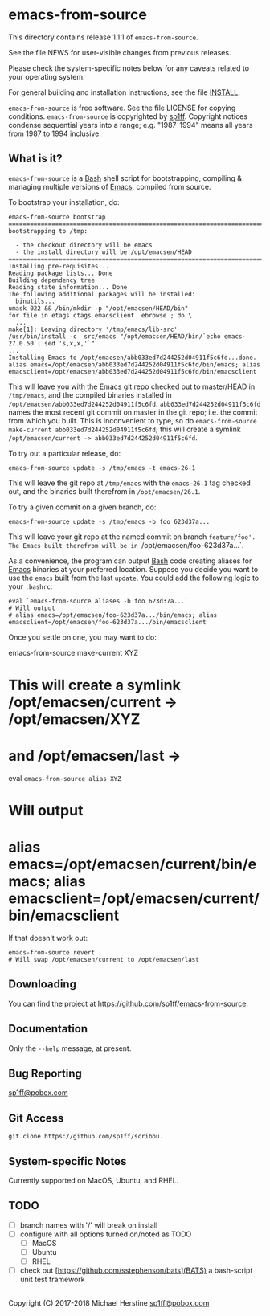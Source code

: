 emacs-from-source
=================

This directory contains release 1.1.1 of `emacs-from-source`.

See the file NEWS for user-visible changes from previous releases.

Please check the system-specific notes below for any caveats related
to your operating system.

For general building and installation instructions, see the file
[INSTALL]().

`emacs-from-source` is free software.  See the file LICENSE for
copying conditions.  `emacs-from-source` is copyrighted by
[sp1ff](https://github.com/sp1ff/).  Copyright notices condense
sequential years into a range; e.g. "1987-1994" means all years from
1987 to 1994 inclusive.

What is it?
-----------

`emacs-from-source` is a [Bash](https://www.gnu.org/software/bash/)
shell script for bootstrapping, compiling & managing multiple versions
of [Emacs](https://www.gnu.org/software/emacs/), compiled from source.

To bootstrap your installation, do:

    emacs-from-source bootstrap
	===========================================================================
	bootstrapping to /tmp:

	  - the checkout directory will be emacs
	  - the install directory will be /opt/emacsen/HEAD
	===========================================================================
	Installing pre-requisites...
	Reading package lists... Done
	Building dependency tree
	Reading state information... Done
	The following additional packages will be installed:
	  binutils...
	umask 022 && /bin/mkdir -p "/opt/emacsen/HEAD/bin"
	for file in etags ctags emacsclient  ebrowse ; do \
	  ...
	make[1]: Leaving directory '/tmp/emacs/lib-src'
	/usr/bin/install -c  src/emacs "/opt/emacsen/HEAD/bin/`echo emacs-27.0.50 | sed 's,x,x,'`"
	...
	Installing Emacs to /opt/emacsen/abb033ed7d244252d04911f5c6fd...done.
	alias emacs=/opt/emacsen/abb033ed7d244252d04911f5c6fd/bin/emacs; alias emacsclient=/opt/emacsen/abb033ed7d244252d04911f5c6fd/bin/emacsclient

This will leave you with the
[Emacs](https://www.gnu.org/software/emacs/) git repo checked out to
master/HEAD in `/tmp/emacs`, and the compiled binaries installed in
`/opt/emacsen/abb033ed7d244252d04911f5c6fd`. `abb033ed7d244252d04911f5c6fd`
names the most recent git commit on master in the git repo; i.e. the
commit from which you built. This is inconvenient to type, so do
`emacs-from-source make-current abb033ed7d244252d04911f5c6fd`; this
will create a symlink `/opt/emacsen/current ->
abb033ed7d244252d04911f5c6fd`.

To try out a particular release, do:

    emacs-from-source update -s /tmp/emacs -t emacs-26.1

This will leave the git repo at `/tmp/emacs` with the `emacs-26.1` tag
checked out, and the binaries built therefrom in `/opt/emacsen/26.1`.

To try a given commit on a given branch, do:

    emacs-from-source update -s /tmp/emacs -b foo 623d37a...

This will leave your git repo at the named commit on branch `feature/foo'.
The Emacs built therefrom will be in `/opt/emacsen/foo-623d37a...`.

As a convenience, the program can output
[Bash](https://www.gnu.org/software/bash/) code creating aliases for
[Emacs](https://www.gnu.org/software/emacs/) binaries at your
preferred location. Suppose you decide you want to use the `emacs`
built from the last `update`. You could add the following logic to
your `.bashrc`:

    eval `emacs-from-source aliases -b foo 623d37a...`
	# Will output
	# alias emacs=/opt/emacsen/foo-623d37a.../bin/emacs; alias emacsclient=/opt/emacsen/foo-623d37a.../bin/emacsclient

Once you settle on one, you may want to do:

   emacs-from-source make-current XYZ
   # This will create a symlink /opt/emacsen/current -> /opt/emacsen/XYZ
   # and /opt/emacsen/last -> <whatever curent points to now>
   eval `emacs-from-source alias XYZ`
   # Will output
   # alias emacs=/opt/emacsen/current/bin/emacs; alias emacsclient=/opt/emacsen/current/bin/emacsclient

If that doesn't work out:

    emacs-from-source revert
	# Will swap /opt/emacsen/current to /opt/emacsen/last


Downloading
-----------

You can find the project at https://github.com/sp1ff/emacs-from-source.

Documentation
-------------

Only the `--help` message, at present.


Bug Reporting
-------------

sp1ff@pobox.com


Git Access
----------

`git clone https://github.com/sp1ff/scribbu.`

System-specific Notes
---------------------

Currently supported on MacOS, Ubuntu, and RHEL.

TODO
----

  - [ ] branch names with '/' will break on install
  - [ ] configure with all options turned on/noted as TODO
    + [ ] MacOS
    + [ ] Ubuntu
    + [ ] RHEL
  - [ ] check out [https://github.com/sstephenson/bats](BATS) a bash-script unit test framework


-------------------------------------------------------------------------------
Copyright (C) 2017-2018 Michael Herstine <sp1ff@pobox.com>
